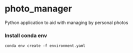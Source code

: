 # photo_manager
Python application to aid with managing by personal photos

### Install conda env
```conda env create -f environment.yaml```